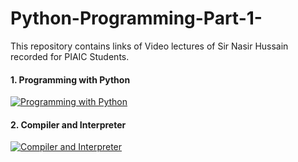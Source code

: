 # Python-Programming-Part-1-
This repository contains links of Video lectures of Sir Nasir Hussain recorded for PIAIC Students.
#### 1. Programming with Python
[![Programming with Python](https://img.youtube.com/vi/ORIrSFWyYvM/sddefault.jpg)](https://youtu.be/ORIrSFWyYvM?si=Te3R0XINW_ul87Cx)
#### 2. Compiler and Interpreter
[![Compiler and Interpreter](https://img.youtube.com/vi/0UR6E_0nL3g/sddefault.jpg)](https://youtu.be/0UR6E_0nL3g?si=FKsnJFFLYqEkc2wF)
